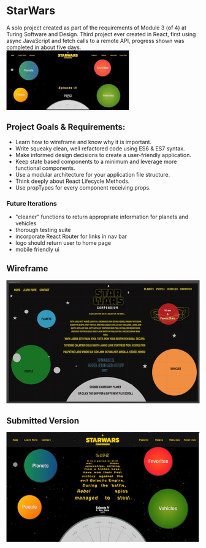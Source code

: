 # StarWars
A solo project created as part of the requirements of Module 3 (of 4) at Turing Software and Design.  Third project ever created in React, first using async JavaScript and fetch calls to a remote API, progress shown was completed in about five days.
![Demo](swapi/src/Styles/images/swapi.gif)

## Project Goals & Requirements:
+ Learn how to wireframe and know why it is important.
+ Write squeaky clean, well refactored code using ES6 & ES7 syntax.
+ Make informed design decisions to create a user-friendly application.
+ Keep state based components to a minimum and leverage more functional components.
+ Use a modular architecture for your application file structure.
+ Think deeply about React Lifecycle Methods.
+ Use propTypes for every component receiving props.

### Future Iterations 
+ "cleaner" functions to return appropriate information for planets and vehicles
+ thorough testing suite
+ incorporate React Router for links in nav bar
+ logo should return user to home page
+ mobile friendly ui

## Wireframe
![](swapi/src/Styles/images/wireframe.png)
## Submitted Version
![](swapi/src/Styles/images/screenshot.png)

